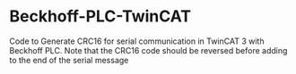 # Beckhoff-PLC-TwinCAT

Code to Generate CRC16 for serial communication in TwinCAT 3 with Beckhoff PLC. Note that the CRC16 code should be reversed before adding to the end of the serial message
